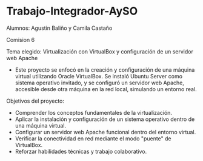 # Trabajo-Integrador-AySO

Alumnos: Agustin Baliño y Camila Castaño

Comision 6

Tema elegido: Virtualización con VirtualBox y configuración de un servidor web Apache

- Este proyecto se enfocó en la creación y configuración de una máquina virtual utilizando Oracle VirtualBox. Se instaló Ubuntu Server como sistema operativo invitado, y se configuró un servidor web Apache, accesible desde otra máquina en la red local, simulando un entorno real.

Objetivos del proyecto:

- Comprender los conceptos fundamentales de la virtualización.
- Aplicar la instalación y configuración de un sistema operativo dentro de una máquina virtual.
- Configurar un servidor web Apache funcional dentro del entorno virtual.
- Verificar la conectividad en red mediante el modo "puente" de VirtualBox.
- Reforzar habilidades técnicas y trabajo colaborativo.
